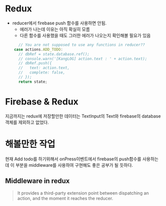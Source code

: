 # Redux
- reducer에서 firebase push 함수를 사용하면 안됨.
  - 에러가 나는데 이유는 아직 확실히 모름
  - 다른 함수를 사용했을 때도 그러한 에러가 나오는지 확인해볼 필요가 있음

```javascript
      // You are not supposed to use any functions in reducer??
    case actions.ADD_TODO:
      // dbRef = state.database.ref();
      // console.warn('[KangLOG] action.text : ' + action.text);
      // dbRef.push({
      //   text: action.text,
      //   complete: false,
      // });
      return state;
```

# Firebase & Redux
지금까지는 redux에 저장할만한 데이터는 TextInput의 Text와 firebase의 database객체를 제외하고 없었다.

# 해볼만한 작업
현재 Add todo를 하기위해서 onPress이벤트에서 firebase의 push함수를 사용하는데 이 부분을 middleware를 사용하여 구현해도 좋은 공부가 될 듯하다.

## Middleware in redux
> It provides a third-party extension point between dispatching an action, and the moment it reaches the reducer.
